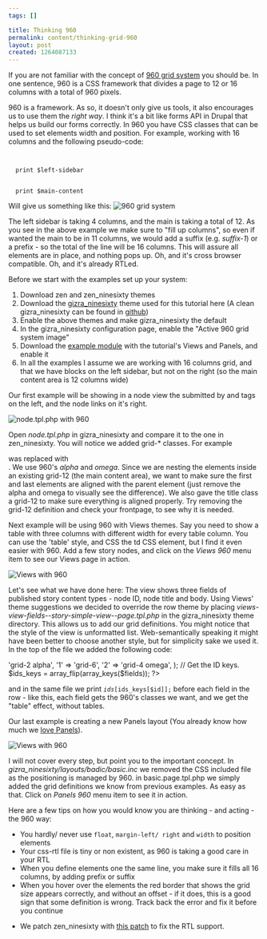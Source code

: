 ```yaml
--- 
tags: []

title: Thinking 960
permalink: content/thinking-grid-960
layout: post
created: 1264087133
---
```

If you are not familiar with the concept of <a href="http://960.gs/">960 grid system</a> you should be. In one sentence, 960 is a CSS framework that divides a page to 12 or 16 columns with a total of 960 pixels.

960 is a framework. As so, it doesn't only give us tools, it also encourages us to use them the <em>right way</em>. I think it's a bit like forms API in Drupal that helps us build our forms correctly.
In 960 you have CSS classes that can be used to set elements width and position.
For example, working with 16 columns and the following pseudo-code:
<code>
<div class="grid-4">
  print $left-sidebar
</div>
<div class="grid-12">
  print $main-content
</div>
</code>
Will give us something like this:
<img src="http://www.gizra.com/sites/default/files/960_1.png" alt="960 grid system"/>

The left sidebar is taking 4 columns, and the main is taking a total of 12. As you see in the above example we make sure to "fill up columns", so even if wanted the main to be in 11 columns, we would add a suffix (e.g. <em>suffix-1</em>) or a prefix - so the total of the line will be 16 columns. This will assure all elements are in place, and nothing pops up. Oh, and it's cross browser compatible. Oh, and it's already RTLed.

Before we start with the examples set up your system:
<ol>
<li>Download zen and zen_ninesixty themes</li>
<li>Download the <a href="http://www.gizra.com/sites/default/files/gizra_ninesixty.zip">gizra_ninesixty</a> theme used for this tutorial here (A clean gizra_ninesixty can be found in <a href="http://github.com/amitaibu/gizra_ninesixty">github</a>)</li>
<li>Enable the above themes and make gizra_ninesixty the default</li>
<li>In the gizra_ninesixty configuration page, enable the "Active 960 grid system image"</li>
<li>Download the <a href="http://www.gizra.com/sites/default/files/gizra_960.zip">example module<a/> with the tutorial's Views and Panels, and enable it</li>
<li>In all the examples I assume we are working with 16 columns grid, and that we have blocks on the left sidebar, but not on the right (so the main content area is 12 columns wide)</li>
</ol>

Our first example will be showing in a node view the submitted by and tags on the left, and the node links on it's right. 

<img src="http://www.gizra.com/sites/default/files/960_2.png" alt="node.tpl.php with 960" />

Open <em>node.tpl.php</em> in gizra_ninesixty and compare it to the one in zen_ninesixty. You will notice we added grid-* classes. For example <code><div class="meta"></code> was replaced with <code><div class="meta grid-2 alpha"></code>.
We use 960's <em>alpha</em> and <em>omega</em>. Since we are nesting the elements inside an existing grid-12 (the main content area), we want to make sure the first and last elements are aligned with the parent element (just remove the alpha and omega to visually see the difference).
We also gave the title class a grid-12 to make sure everything is aligned properly. Try removing the grid-12 definition and check your frontpage, to see why it is needed.

Next example will be using 960 with Views themes. Say you need to show a table with three columns with different width for every table column. You can use the 'table' style, and CSS the </code>td</code> CSS element, but I find it even easier with 960. Add a few story nodes, and click on the <em>Views 960</em> menu item to see our Views page in action. 

<img src="http://www.gizra.com/sites/default/files/960_3.png" alt="Views with 960" />

Let's see what we have done here: 
The view shows three fields of published story content types - node ID, node title and body. Using Views' theme suggestions we decided to override the row theme by placing <em>views-view-fields--story-simple-view--page.tpl.php</em> in the gizra_ninesixty theme directory. This allows us to add our grid definitions. You might notice that the style of the view is unformatted list. Web-semantically speaking it might have been better to choose another style, but for simplicity sake we used it. In the top of the file we added the following code:
<?php
  // Set the grid of each column. We can key the array with nid, title, body,
  // but by using numeric keys, we allow changing the fields in the Views without
  // harming the theme override.
  $ids = array(
    '0' => 'grid-2 alpha',
    '1' => 'grid-6',
    '2' => 'grid-4 omega',
  );
  // Get the ID keys.
  $ids_keys = array_flip(array_keys($fields));
?>

and in the same file we print <code>$ids[$ids_keys[$id]];</code> before each field in the row - like this, each field gets the 960's classes we want, and we get the "table" effect, without tables.

Our last example is creating a new Panels layout (You already know how much we <a href="http://www.gizra.com/content/does-every-page-really-need-be-node">love Panels</a>).

<img src="http://www.gizra.com/sites/default/files/960_4.png" alt="Views with 960" />

I will not cover every step, but point you to the important concept. In <em>gizra_ninesixty/layouts/badic/basic.inc</em> we removed the CSS included file as the positioning is managed by 960. in basic.page.tpl.php we simply added the grid definitions we know from previous examples. As easy as that. Click on <em>Panels 960</em> menu item to see it in action.

Here are a few tips on how you would know you are thinking - and acting - the 960 way:
<ul>
<li>You hardly/ never use <code>float</code>, <code>margin-left/ right</code> and <code>width</code> to position elements</li>
<li>Your css-rtl file is tiny or non existent, as 960 is taking a good care in your RTL</li>
<li>When you define elements one the same line, you make sure it fills all 16 columns, by adding prefix or suffix</li>
<li>When you hover over the elements the red border that shows the grid size appears correctly, and without an offset - if it does, this is a good sign that some definition is wrong. Track back the error and fix it before you continue</li>
</ul>

* We patch zen_ninesixty with <a href="http://drupal.org/node/648064">this patch</a> to fix the RTL support.

